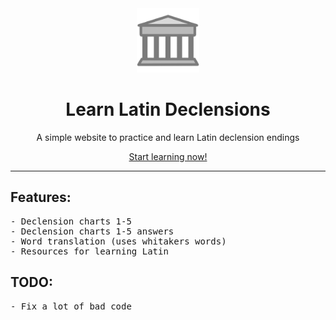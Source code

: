 <div align="center">
  <!-- Logo and Title -->
  <img src="https://raw.githubusercontent.com/cqb13/Learn-Latin-Declensions/master/public/Logo.png" alt="logo" width="20%"/>
  <h1>Learn Latin Declensions</a></h1>
  <p>A simple website to practice and learn Latin declension endings</p>

[Start learning now!](https://cqb13.github.io/Learn-Latin-Declensions/)

</div>

<hr />

<h2>Features:</h2>
<pre>
- Declension charts 1-5
- Declension charts 1-5 answers
- Word translation (uses whitakers words)
- Resources for learning Latin
</pre>
<h2>TODO:</h2>
<pre>
- Fix a lot of bad code
</pre>
